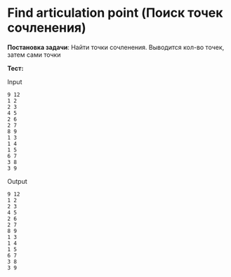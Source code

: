 # Find articulation point (Поиск точек сочленения)

<strong>Постановка задачи</strong>: Найти точки сочленения. Выводится кол-во точек, затем сами точки

<strong>Тест:</strong>

Input
```
9 12
1 2
2 3
4 5
2 6
2 7
8 9
1 3
1 4
1 5
6 7
3 8
3 9
```
Output
```
9 12
1 2
2 3
4 5
2 6
2 7
8 9
1 3
1 4
1 5
6 7
3 8
3 9
```
